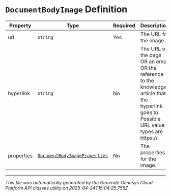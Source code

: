 # `DocumentBodyImage` Definition

| Property | Type | Required | Description |
|----------|------|----------|-------------|
| url | `string` | Yes | The URL for the image. |
| hyperlink | `string` | No | The URL of the page OR an email OR the reference to the knowledge article that the hyperlink goes to. Possible URL value types are https://<url link> | mailto:<email> | grn:knowledge:::documentVariation/<knowledgeBaseId>/<documentId>/<variationId> | grn:knowledge:::document/<knowledgeBaseId>/<documentId> | grn:knowledge:::category/<knowledgeBaseId>/<categoryId> | grn:knowledge:::label/<knowledgeBaseId>/<labelId> |
| properties | [`DocumentBodyImageProperties`](documentbodyimageproperties-definition.md) | No | The properties for the image. |

---

*This file was automatically generated by the Generate Genesys Cloud Platform API classes utility on 2025-04-24T15:04:25.755Z*